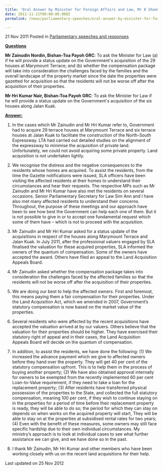```yaml
---
title: 'Oral Answer by Minister for Foreign Affairs and Law, Mr K Shanmugam, to Parliamentary Questions on Acquisitions for the Construction of the North-South Expressway'
date: 2011-11-21T00:00:00.000Z
permalink: /news/parliamentary-speeches/oral-answer-by-minister-for-foreign-affairs-and-law-mr-k-shanmugam-to-parliamentary-questions-on/

---
```



21 Nov 2011 Posted in [Parliamentary speeches and responses](/news/parliamentary-speeches)

**<u>Questions</u>**  

**Mr Zainudin Nordin, Bishan-Toa Payoh GRC**: To ask the Minister for Law (a) if he will provide a status update on the Government's acquisition of the 29 houses at Marymount Terrace; and (b) whether the compensation package will take into consideration the challenges faced by the families and the overall landscape of the property market since the date the properties were gazetted for acquisition so that the residents will not be worse off after the acquisition of their properties.

**Mr Hri Kumar Nair, Bishan-Toa Payoh GRC**: To ask the Minister for Law if he will provide a status update on the Government's acquisition of the six houses along Jalan Kuak.


**<u>Answer:</u>**


1. In the cases which Mr Zainudin and Mr Hri Kumar refer to, Government had to acquire 29 terrace houses at Marymount Terrace and six terrace houses at Jalan Kuak to facilitate the construction of the North-South Expressway. LTA had carried out detailed studies on the alignment of the expressway to minimise the acquisition of private land. Unfortunately, we could not avoid acquiring some private property. Land acquisition is not undertaken lightly.

2. We recognise the distress and the negative consequences to the residents whose homes are acquired. To assist the residents, from the time the Gazette notifications were issued, SLA officers have been visiting the affected residents at their homes to understand their circumstances and hear their requests. The respective MPs such as Mr Zainudin and Mr Hri Kumar have also met the residents on several occasions. Senior Parliamentary Secretary for Law Sim Ann and I have also met many affected residents to understand their concerns. Throughout, the purpose of these meetings and our approach have been to see how best the Government can help each one of them. But it is not possible to give in or to accept one fundamental request which some of them have – which is not to proceed with the acquisition.

3. Mr Zainudin and Mr Hri Kumar asked for a status update of the acquisitions in respect of the houses along Marymount Terrace and Jalan Kuak. In July 2011, after the professional valuers engaged by SLA finalised the valuation for these acquired properties, SLA informed the owners of the quantum of compensation. Some of the owners have accepted the award. Others have filed an appeal to the Land Acquisition Appeals Board.

4. Mr Zainudin asked whether the compensation package takes into consideration the challenges faced by the affected families so that the residents will not be worse off after the acquisition of their properties.

5. We are doing our best to help the affected owners. First and foremost, this means paying them a fair compensation for their properties. Under the Land Acquisition Act, which we amended in 2007, Government’s statutory compensation is now based on the market value of the properties.

6. Several residents who were affected by the recent acquisitions have accepted the valuation arrived at by our valuers. Others believe that the valuation for their properties should be higher. They have exercised their statutory right of appeal and in their cases, the Land Acquisition Appeals Board will decide on the quantum of compensation.

7. In addition, to assist the residents, we have done the following: (1) We increased the advance payment which we give to affected owners before they hand over the property. They will get 40 per cent of the statutory compensation upfront. This is to help them in the process of buying another property; (2) We have also obtained approval internally for owners to be exempted from the recently implemented 60 per cent Loan-to-Value requirement, if they need to take a loan for the replacement property; (3) After residents have transferred physical possession of the properties to the State, and collected the full statutory compensation, meaning 100 per cent, if they wish to continue staying on in the properties for a period of time before their replacement property is ready, they will be able to do so; the period for which they can stay on depends on when works on the acquired property will start, They will be able to stay on at the properties at subsidised rental rates for two years; (4) Even with the benefit of these measures, some owners may still face specific hardship due to their own individual circumstances. My ministry’s approach is to look at individual cases to see what further assistance we can give, and we have done so in the past.

8. I thank Mr Zainudin, Mr Hri Kumar and other members who have been working closely with us on the recent land acquisitions for their help.


<p class="right-side-updated">Last updated on 25 Nov 2012</p> 
